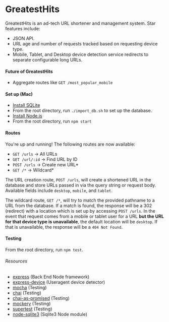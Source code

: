 # GreatestHits

GreatestHits is an ad-tech URL shortener and management system. Star features include:

* JSON API.
* URL age and number of requests tracked based on requesting device type.
* Mobile, Tablet, and Desktop device detection service redirects to separate configurable long URLs.

#### Future of GreatestHits

* Aggregate routes like `GET /most_popular_mobile`

#### Set up (Mac)

* [Install SQLite](http://www.tutorialspoint.com/sqlite/sqlite_installation.htm)
* From the root directory, run `./import_db.sh` to set up the database.
* [Install Node.js](https://nodejs.org/en/download/)
* From the root directory, run `npm start`

#### Routes

You're up and running! The following routes are now available:

* `GET /urls` -> All URLs
* `GET /url/:id` -> Find URL by ID
* `POST /urls` -> Create new URL*
* `GET /*` -> Wildcard*

The URL creation route, `POST /urls`, will create a shortened URL in the database and store URLs passed in via the query string or request body. Available fields include `desktop`, `mobile`, and `tablet`.

The wildcard route, `GET /*`, will try to match the provided pathname to a URL from the database. If a match is found, the response will be a 302 (redirect) with a location which is set up by accessing `POST /urls`. In the event that request comes from a mobile or tablet user for a URL **but the URL for that device type is unavailable**, the default location will be `desktop`. If that is unavailable, the response will be a `404 Not Found`.

#### Testing

From the root directory, run `npm test`.

###### Resources

- [express](http://expressjs.com/) (Back End Node framework)
- [express-device](https://github.com/rguerreiro/express-device) (Useragent device detector)
- [mocha](https://mochajs.org/) (Testing)
- [chai](chaijs.com) (Testing)
- [chai-as-promised](https://github.com/domenic/chai-as-promised) (Testing)
- [mockery](https://github.com/mfncooper/mockery) (Testing)
- [supertest](https://github.com/visionmedia/supertest) (Testing)
- [node-sqlite3](https://github.com/mapbox/node-sqlite3/wiki/API) (Sqlite3 Node module)
